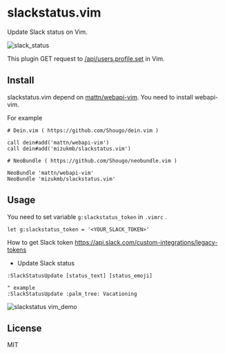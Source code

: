 # slackstatus.vim

Update Slack status on Vim.

![slack_status](https://cloud.githubusercontent.com/assets/7896080/25063129/edf1377c-2216-11e7-8fc8-c377be2628eb.jpg)

This plugin GET request to [/api/users.profile.set](https://api.slack.com/methods/users.profile.set) in Vim.

## Install

slackstatus.vim depend on [mattn/webapi-vim](https://github.com/mattn/webapi-vim). You need to install webapi-vim.

For example

```
# Dein.vim ( https://github.com/Shougo/dein.vim )

call dein#add('mattn/webapi-vim')
call dein#add('mizukmb/slackstatus.vim')
```

```
# NeoBundle ( https://github.com/Shougo/neobundle.vim )

NeoBundle 'mattn/webapi-vim'
NeoBundle 'mizukmb/slackstatus.vim'
```

## Usage

You need to set variable `g:slackstatus_token` in `.vimrc` .

```.vimrc
let g:slackstatus_token = '<YOUR_SLACK_TOKEN>'
```

How to get Slack token https://api.slack.com/custom-integrations/legacy-tokens

- Update Slack status

```
:SlackStatusUpdate [status_text] [status_emoji]

" example
:SlackStatusUpdate :palm_tree: Vacationing
``` 

![slackstatus vim_demo](https://cloud.githubusercontent.com/assets/7896080/25063239/10757c38-221a-11e7-84fd-2d9d723f91f6.gif)

## License

MIT
